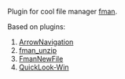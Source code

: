 Plugin for cool file manager [fman](https://github.com/fman-users/fman).

Based on plugins:
1. [ArrowNavigation](https://github.com/mherrmann/ArrowNavigation)
2. [fman_unzip](https://github.com/thomas-haslwanter/fman_unzip)
3. [FmanNewFile](https://github.com/strayge/FmanNewFile)
4. [QuickLook-Win](https://github.com/ObjSal/QuickLook-Win)
